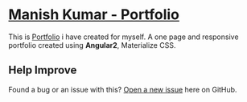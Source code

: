 # [Manish Kumar - Portfolio](https://manishjanky.github.io/angular2-portfolio)
This is [Portfolio](https://manishjanky.github.io/angular2-portfolio) i have created for myself. A one page and  responsive portfolio created using **Angular2**, Materialize CSS.

## Help Improve

Found a bug or an issue with this? [Open a new issue](https://github.com/manishjanky/angular2-portfolio/issues) here on GitHub. 

